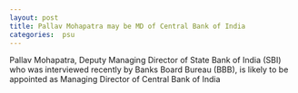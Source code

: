 ```yaml
---
layout: post
title: Pallav Mohapatra may be MD of Central Bank of India 
categories:  psu
---
```

 
 
Pallav Mohapatra, Deputy Managing Director of State Bank of India (SBI) who was interviewed recently by Banks Board Bureau (BBB), is likely to be appointed as Managing Director of Central Bank of India